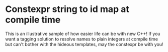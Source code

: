 # Constexpr string to id map at compile time
This is an illustrative sample of how easier life can be with new C++! If you want a tagging solution to resolve names to plain integers at compile time but can't bother with the hideous templates, may the constexpr be with you!
